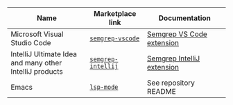 | Name | Marketplace link | Documentation |
| -------  | ------ | ------ |
|  Microsoft Visual Studio Code | [<i class="fas fa-external-link fa-xs"></i> `semgrep-vscode`](https://marketplace.visualstudio.com/items?itemName=semgrep.semgrep) | [Semgrep VS Code extension](/extensions/semgrep-vs-code) |
| IntelliJ Ultimate Idea<br />and many other IntelliJ products |[<i class="fas fa-external-link fa-xs"></i> `semgrep-intellij`](https://plugins.jetbrains.com/plugin/22622-semgrep) |[Semgrep IntelliJ extension](/extensions/semgrep-intellij) |
| Emacs | [<i class="fas fa-external-link fa-xs"></i> `lsp-mode`](https://github.com/emacs-lsp/lsp-mode) | See repository README |
